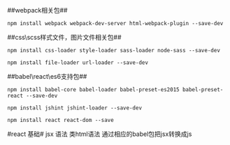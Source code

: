 ##webpack相关包##

```
npm install webpack webpack-dev-server html-webpack-plugin --save-dev
```

##css\scss样式文件，图片文件相关包##

```
npm install css-loader style-loader sass-loader node-sass --save-dev

npm install file-loader url-loader --save-dev

```
##babel\react\es6支持包##

```
npm install babel-core babel-loader babel-preset-es2015 babel-preset-react --save-dev

npm install jshint jshint-loader --save-dev

npm install react react-dom --save
```
#react 基础#
jsx 语法 类html语法 
通过相应的babel包把jsx转换成js
 

